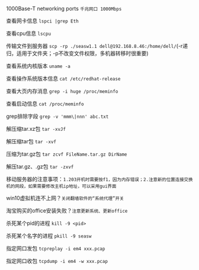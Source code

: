 1000Base-T networking ports `千兆网口 1000Mbps`

查看网卡信息 `lspci |grep Eth`

查看cpu信息 `lscpu`

传输文件到服务器 `scp -rp ./seasw1.1 dell@192.168.8.46:/home/dell/`(-r递归，适用于文件夹；-p不改变文件权限，多机器转移时很重要)

查看系统内核版本 `uname -a`

查看操作系统版本信息 `cat /etc/redhat-release`

查看大页内存消息 `grep -i huge /proc/meminfo`

查看启动信息 `cat /proc/meminfo`

grep排除字段 `grep -v 'mmm\|nnn' abc.txt  `

解压缩tar.xz包 `tar -xvJf`

解压缩tar包 `tar -xvf`

压缩为tar.gz包 `tar zcvf FileName.tar.gz DirName`

解压tar.gz、.gz包 `tar -zxvf`

移动服务器的注意事项：`1.203开机时需要按f1，因为内存错误；2.注意新的位置连接交换机的网段，如果需要修改主机ip地址，可以采用gui界面`

win10虚拟机连不上网？`关闭翻墙软件的“系统代理”开关`

淘宝购买的office安装失败？`注意更新系统、更新office`

杀死某个pid的进程 `kill -9 <pid>`

杀死某个名字的进程 `pkill -9 seasw`

指定网口发包 `tcpreplay -i em4 xxx.pcap`

指定网口收包 `tcpdump -i em4 -w xxx.pcap`

